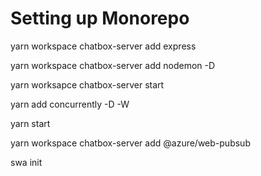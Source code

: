# Setting up Monorepo

yarn workspace chatbox-server add express

yarn workspace chatbox-server add nodemon -D

yarn worksapce chatbox-server start

yarn add concurrently -D -W

yarn start

yarn workspace chatbox-server add @azure/web-pubsub

swa init